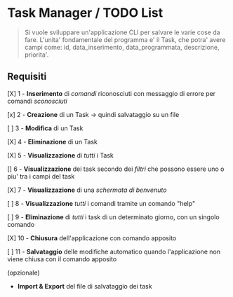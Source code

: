 # Task Manager / TODO List

> Si vuole sviluppare un'applicazione CLI per salvare le varie cose da fare.
> L'unita' fondamentale del programma e' il Task, che potra' avere campi come: id, data_inserimento, data_programmata, descrizione, priorita'.

## Requisiti

[X] 1 - **Inserimento** di _comandi_ riconosciuti con messaggio di errore per comandi _sconosciuti_

[x] 2 - **Creazione** di un Task -> quindi salvataggio su un file

[ ] 3 - **Modifica** di un Task

[X] 4 - **Eliminazione** di un Task

[X] 5 - **Visualizzazione** di _tutti_ i Task

[] 6 - **Visualizzazione** dei task secondo dei _filtri_ che possono essere uno o piu' tra i campi del task

[X] 7 - **Visualizzazione** di una _schermata di benvenuto_

[ ] 8 - **Visualizzazione** _tutti_ i comandi tramite un comando "help"

[ ] 9 - **Eliminazione** di _tutti_ i task di un determinato giorno, con un singolo comando

[X] 10 - **Chiusura** dell'applicazione con comando apposito

[ ] 11 - **Salvataggio** delle modifiche automatico quando l'applicazione non viene chiusa con il comando apposito

(opzionale)

- **Import & Export** del file di salvataggio dei task
